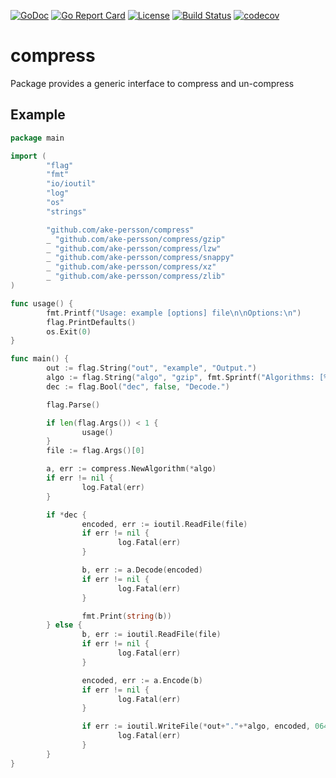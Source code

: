 [![GoDoc](https://godoc.org/github.com/ake-persson/compress?status.svg)](https://godoc.org/github.com/ake-persson/compress)
[![Go Report Card](https://goreportcard.com/badge/github.com/ake-persson/compress)](https://goreportcard.com/report/github.com/ake-persson/compress)
[![License](https://img.shields.io/badge/License-Apache%202.0-blue.svg)](https://github.com/ake-persson/compress/blob/master/LICENSE)
[![Build Status](https://travis-ci.org/ake-persson/compress.svg?branch=master)](https://travis-ci.org/ake-persson/compress)
[![codecov](https://codecov.io/gh/ake-persson/compress/branch/master/graph/badge.svg)](https://codecov.io/gh/ake-persson/compress)

# compress

Package provides a generic interface to compress and un-compress

## Example

```go
package main

import (
        "flag"
        "fmt"
        "io/ioutil"
        "log"
        "os"
        "strings"

        "github.com/ake-persson/compress"
        _ "github.com/ake-persson/compress/gzip"
        _ "github.com/ake-persson/compress/lzw"
        _ "github.com/ake-persson/compress/snappy"
        _ "github.com/ake-persson/compress/xz"
        _ "github.com/ake-persson/compress/zlib"
)

func usage() {
        fmt.Printf("Usage: example [options] file\n\nOptions:\n")
        flag.PrintDefaults()
        os.Exit(0)
}

func main() {
        out := flag.String("out", "example", "Output.")
        algo := flag.String("algo", "gzip", fmt.Sprintf("Algorithms: [%s].", strings.Join(compress.Algorithms(), ", ")))
        dec := flag.Bool("dec", false, "Decode.")

        flag.Parse()

        if len(flag.Args()) < 1 {
                usage()
        }
        file := flag.Args()[0]

        a, err := compress.NewAlgorithm(*algo)
        if err != nil {
                log.Fatal(err)
        }

        if *dec {
                encoded, err := ioutil.ReadFile(file)
                if err != nil {
                        log.Fatal(err)
                }

                b, err := a.Decode(encoded)
                if err != nil {
                        log.Fatal(err)
                }

                fmt.Print(string(b))
        } else {
                b, err := ioutil.ReadFile(file)
                if err != nil {
                        log.Fatal(err)
                }

                encoded, err := a.Encode(b)
                if err != nil {
                        log.Fatal(err)
                }

                if err := ioutil.WriteFile(*out+"."+*algo, encoded, 0644); err != nil {
                        log.Fatal(err)
                }
        }
}
```
